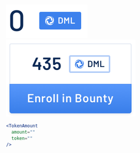<div class="references">
  <div class="reference">
    <a href="public/images/components/TokenAmount/1.png">
      <img src="public/images/components/TokenAmount/1.png" alt="TokenAmount 1" />
    </a>
  </div>
  <div class="reference">
    <a href="public/images/components/TokenAmount/2.png">
      <img src="public/images/components/TokenAmount/2.png" alt="TokenAmount 2" />
    </a>
  </div>
</div>

```jsx
<TokenAmount
  amount=""
  token=""
/>
```
